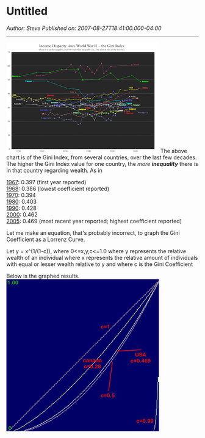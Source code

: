 # Untitled

*Author: Steve*
*Published on: 2007-08-27T18:41:00.000-04:00*

---

[![](Gini_since_WWII.gif)](http://bp2.blogger.com/_kfv2ADnjgQg/RtNTat1bCaI/AAAAAAAAADc/da7zFl3nC8Y/s1600-h/Gini_since_WWII.gif) The above chart is of the Gini Index, from several countries, over the last few decades. The higher the Gini Index value for one country, the *more **inequality*** there is in that country regarding wealth. As in  
  
[1967](http://en.wikipedia.org/wiki/1967 "1967"): 0.397 (first year reported)  
[1968](http://en.wikipedia.org/wiki/1968 "1968"): 0.386 (lowest coefficient reported)  
[1970](http://en.wikipedia.org/wiki/1970 "1970"): 0.394  
[1980](http://en.wikipedia.org/wiki/1980 "1980"): 0.403  
[1990](http://en.wikipedia.org/wiki/1990 "1990"): 0.428  
[2000](http://en.wikipedia.org/wiki/2000 "2000"): 0.462  
[2005](http://en.wikipedia.org/wiki/2005 "2005"): 0.469 (most recent year reported; highest coefficient reported)  
  
Let me make an equation, that's probably incorrect, to graph the Gini Coefficient as a Lorrenz Curve.  
  
Let y = x^(1/(1-c)), where 0<=x,y,c<=1.0 where y represents the relative wealth of an individual where x represents the relative amount of individuals with equal or lesser wealth relative to y and where c is the Gini Coefficient   
   
Below is the graphed results. [![](graph.jpg)](http://bp1.blogger.com/_kfv2ADnjgQg/RtNrNd1bCcI/AAAAAAAAADs/O0UJLiKFkf4/s1600-h/graph.jpg)  
